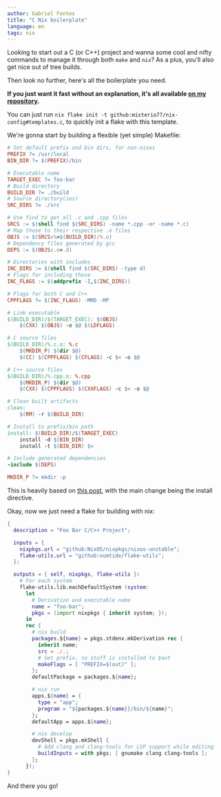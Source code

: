 ```yaml
---
author: Gabriel Fontes
title: "C Nix boilerplate"
language: en
tags: nix
---
```


Looking to start out a C (or C++) project and wanna some cool and nifty commands to manage it through both `make` and `nix`? As a plus, you'll also get nice out of tree builds.

Then look no further, here's all the boilerplate you need. 

**If you just want it fast without an explanation, it's all available [on my repository](https://github.com/Misterio77/nix-config/tree/6be94519831d2723a09e03352bad5c21adced399/templates/c).**

You can just run `nix flake init -t github:misterio77/nix-config#templates.c`, to quickly init a flake with this template.

We're gonna start by building a flexible (yet simple) Makefile:
```Makefile
# Set default prefix and bin dirs, for non-nixos
PREFIX ?= /usr/local
BIN_DIR ?= $(PREFIX)/bin

# Executable name
TARGET_EXEC ?= foo-bar
# Build directory
BUILD_DIR ?= ./build
# Source directory(ies)
SRC_DIRS ?= ./src

# Use find to get all .c and .cpp files
SRCS := $(shell find $(SRC_DIRS) -name *.cpp -or -name *.c)
# Map those to their respective .o files
OBJS := $(SRCS:%=$(BUILD_DIR)/%.o)
# Dependency files generated by gcc
DEPS := $(OBJS:.o=.d)

# Directories with includes
INC_DIRS := $(shell find $(SRC_DIRS) -type d)
# Flags for including those
INC_FLAGS := $(addprefix -I,$(INC_DIRS))

# Flags for both C and C++
CPPFLAGS ?= $(INC_FLAGS) -MMD -MP

# Link executable
$(BUILD_DIR)/$(TARGET_EXEC): $(OBJS)
	$(CXX) $(OBJS) -o $@ $(LDFLAGS)

# C source files
$(BUILD_DIR)/%.c.o: %.c
	$(MKDIR_P) $(dir $@)
	$(CC) $(CPPFLAGS) $(CFLAGS) -c $< -o $@

# C++ source files
$(BUILD_DIR)/%.cpp.o: %.cpp
	$(MKDIR_P) $(dir $@)
	$(CXX) $(CPPFLAGS) $(CXXFLAGS) -c $< -o $@

# Clean built artifacts
clean:
	$(RM) -r $(BUILD_DIR)

# Install to prefix/bin path
install: $(BUILD_DIR)/$(TARGET_EXEC)
	install -d $(BIN_DIR)
	install -t $(BIN_DIR) $<

# Include generated dependencies
-include $(DEPS)

MKDIR_P ?= mkdir -p
```

This is heavily based on [this post](https://spin.atomicobject.com/2016/08/26/makefile-c-projects/), with the main change being the install directive.

Okay, now we just need a flake for building with nix:
```nix
{
  description = "Foo Bar C/C++ Project";

  inputs = {
    nixpkgs.url = "github:NixOS/nixpkgs/nixos-unstable";
    flake-utils.url = "github:numtide/flake-utils";
  };

  outputs = { self, nixpkgs, flake-utils }:
    # For each system
    flake-utils.lib.eachDefaultSystem (system:
      let
        # Derivation and executable name
        name = "foo-bar";
        pkgs = (import nixpkgs { inherit system; });
      in
      rec {
        # nix build
        packages.${name} = pkgs.stdenv.mkDerivation rec {
          inherit name;
          src = ./.;
          # Set prefix, so stuff is installed to $out
          makeFlags = [ "PREFIX=$(out)" ];
        };
        defaultPackage = packages.${name};

        # nix run
        apps.${name} = {
          type = "app";
          program = "${packages.${name}}/bin/${name}";
        };
        defaultApp = apps.${name};

        # nix develop
        devShell = pkgs.mkShell {
          # Add clang and clang-tools for LSP support while editing
          buildInputs = with pkgs; [ gnumake clang clang-tools ];
        };
      });
}
```

And there you go!

